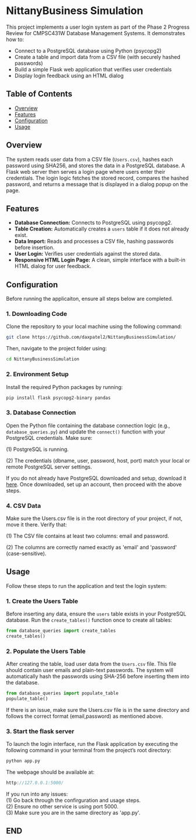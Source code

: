# NittanyBusiness Simulation

This project implements a user login system as part of the Phase 2 Progress Review for CMPSC431W Database Management Systems. It demonstrates how to:

- Connect to a PostgreSQL database using Python (psycopg2)
- Create a table and import data from a CSV file (with securely hashed passwords)
- Build a simple Flask web application that verifies user credentials
- Display login feedback using an HTML dialog

## Table of Contents

- [Overview](#overview)
- [Features](#features)
- [Configuration](#configuration)
- [Usage](#usage)

## Overview

The system reads user data from a CSV file (`Users.csv`), hashes each password using SHA256, and stores the data in a PostgreSQL database. A Flask web server then serves a login page where users enter their credentials. The login logic fetches the stored record, compares the hashed password, and returns a message that is displayed in a dialog popup on the page.

## Features

- **Database Connection:** Connects to PostgreSQL using psycopg2.
- **Table Creation:** Automatically creates a `users` table if it does not already exist.
- **Data Import:** Reads and processes a CSV file, hashing passwords before insertion.
- **User Login:** Verifies user credentials against the stored data.
- **Responsive HTML Login Page:** A clean, simple interface with a built-in HTML dialog for user feedback.


## Configuration
Before running the applicaiton, ensure all steps below are completed.

### 1. Downloading Code
Clone the repository to your local machine using the following command:

```bash
git clone https://github.com/daxpatel2/NittanyBusinessSimulation/
```
Then, navigate to the project folder using:
``` bash
cd NittanyBusinessSimulation
```

### 2. Environment Setup
Install the required Python packages by running:
```bash 
pip install flask psycopg2-binary pandas
```
### 3. Database Connection 
Open the Python file containing the database connection logic (e.g., `database_queries.py`) and update the `connect()` function with your PostgreSQL credentials. Make sure:

(1) PostgreSQL is running.

(2) The credentials (dbname, user, password, host, port) match your local or remote PostgreSQL server settings.

If you do not already have PostgreSQL downloaded and setup, download it [here](https://www.postgresql.org/download/). Once downloaded, set up an account, then proceed with the above steps.

### 4. CSV Data
Make sure the Users.csv file is in the root directory of your project, if not, move it there. 
Verify that:

(1) The CSV file contains at least two columns: email and password.

(2) The columns are correctly named exactly as 'email' and 'password' (case-sensitive).

## Usage

Follow these steps to run the application and test the login system:

### 1. Create the Users Table
Before inserting any data, ensure the `users` table exists in your PostgreSQL database. Run the `create_tables()` function once to create all tables:
```python
from database_queries import create_tables
create_tables()
```

### 2. Populate the Users Table
After creating the table, load user data from the `Users.csv` file. This file should contain user emails and plain-text passwords. The system will automatically hash the passwords using SHA-256 before inserting them into the database.

```python
from database_queries import populate_table
populate_table()
```
If there is an issue, make sure the Users.csv file is in the same directory and follows the correct format (email,password) as mentioned above.

### 3. Start the flask server
To launch the login interface, run the Flask application by executing the following command in your terminal from the project’s root directory:

```bash
python app.py
```

The webpage should be available at:
```cpp
http://127.0.0.1:5000/
```

If you run into any issues:  
(1) Go back through the confirguration and usage steps.  
(2) Ensure no other service is using port 5000.  
(3) Make sure you are in the same directory as 'app.py'.  


## END
